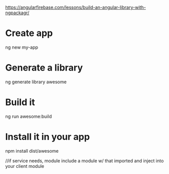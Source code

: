 https://angularfirebase.com/lessons/build-an-angular-library-with-ngpackagr/

# Create app
ng new my-app

# Generate a library
ng generate library awesome

# Build it
ng run awesome:build

# Install it in your app
npm install dist/awesome

//if service needs, module include a module w/ that imported and inject into your client module